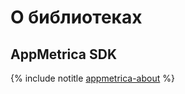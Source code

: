 # О библиотеках

## AppMetrica SDK

{% include notitle [appmetrica-about](../_includes/appmetrica-about.md) %}
